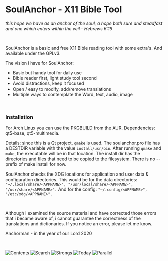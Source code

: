 # SoulAnchor - X11 Bible Tool

*this hope we have as an anchor of the soul, a hope both sure and steadfast and one which enters within the veil - Hebrews 6:19*

&nbsp;

SoulAnchor is a basic and free X11 Bible reading tool with some extra's. And available under the GPLv3.

The vision i have for SoulAnchor:
* Basic but handy tool for daily use
* Bible reader first, light study tool second
* Avoid distractions, keep it focused
* Open / easy to modify, add/remove translations
* Multiple ways to contemplate the Word, text, audio, image

&nbsp;

### Installation

For Arch Linux you can use the PKGBUILD from the AUR.
Dependencies: qt5-base, qt5-multimedia.

Details: since this is a Qt project, `qmake` is used. The soulanchor.pro file has a DESTDIR variable with the value `install/usr/bin`. After running `qmake` and `make`, the executable will be in that location. The install dir has the directories and files that need to be copied to the filesystem. There is no --prefix of make install for now.

SoulAnchor checks the XDG locations for application and user data & configuration directories. This would be for the data directories:
``"~/.local/share/<APPNAME>", "/usr/local/share/<APPNAME>", "/usr/share/<APPNAME>".`` And for the config: ``"~/.config/<APPNAME>", "/etc/xdg/<APPNAME>".``

&nbsp;

Although i examined the source material and have corrected those errors that i became aware of, i cannot guarantee the correctness of the translations and dictionaries. If you notice an error, please let me know. 

Anchorman - in the year of our Lord 2020

&nbsp;

![Contents](https://www.dropbox.com/sh/jhuutnchr7pxru3/AAAU-Vki1kYdc_uKDPxqyAEua/SoulAnchor-screenshot-1.png "Contents")
![Search](https://www.dropbox.com/sh/jhuutnchr7pxru3/AADgsPEchOyjxPsTPfaKJ2ipa/SoulAnchor-screenshot-2.png "Search")
![Strongs](https://www.dropbox.com/sh/jhuutnchr7pxru3/AACpFv4aEzwkYt2y7byfD4VGa/SoulAnchor-screenshot-3.png "Strongs")
![Today](https://www.dropbox.com/sh/jhuutnchr7pxru3/AAB-jDJvLUN_IAPFlx5LwqWpa/SoulAnchor-screenshot-4.png "Today")
![Parallel](https://www.dropbox.com/sh/jhuutnchr7pxru3/AADwpOxHMfJRZOrX6yD3_FFQa/SoulAnchor-screenshot-5.png "Parallel")

